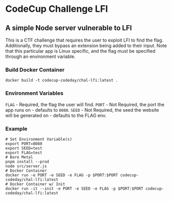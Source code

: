 # CodeCup Challenge LFI

## A simple Node server vulnerable to LFI

This is a CTF challenge that requires the user to exploit LFI to find the flag. Additionally, they must bypass an extension being added to their input. Note that this particular app is Linux specific, and the flag must be specified through an environment variable.

### Build Docker Container

```shell
docker build -t codecup-codeday/chal-lfi:latest .
```

### Environment Variables

`FLAG` - Required, the flag the user will find.
`PORT` - Not Required, the port the app runs on - defaults to `8080`.
`SEED` - Not Required, the seed the website will be generated on  - defaults to the FLAG env.

### Example

```shell
# Set Environment Variable(s)
export PORT=8080
export SEED=test
export FLAG=test
# Bare Metal
pnpm install --prod
node src/server.js
# Docker Container
docker run -e PORT -e SEED -e FLAG -p $PORT:$PORT codecup-codeday/chal-lfi:latest
# Docker Container w/ Init
docker run -it --init -e PORT -e SEED -e FLAG -p $PORT:$PORT codecup-codeday/chal-lfi:latest
```
